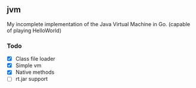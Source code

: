 ## jvm
My incomplete implementation of the Java Virtual Machine in Go. 
(capable of playing HelloWorld)

### Todo
- [x] Class file loader
- [x] Simple vm
- [x] Native methods
- [ ] rt.jar support 